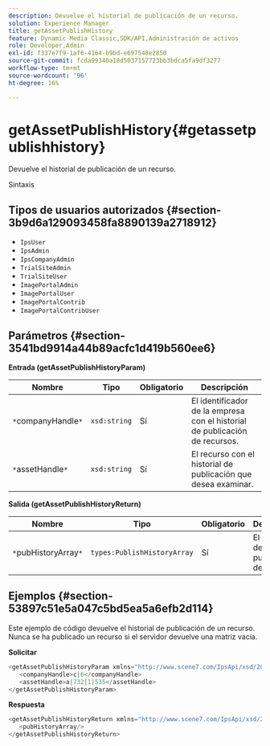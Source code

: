 ```yaml
---
description: Devuelve el historial de publicación de un recurso.
solution: Experience Manager
title: getAssetPublishHistory
feature: Dynamic Media Classic,SDK/API,Administración de activos
role: Developer,Admin
exl-id: f337e7f9-1af6-4164-b9bd-e697548e2850
source-git-commit: fcda99340a18d5037157723bb3bdca5fa9df3277
workflow-type: tm+mt
source-wordcount: '96'
ht-degree: 16%

---
```


# getAssetPublishHistory{#getassetpublishhistory}

Devuelve el historial de publicación de un recurso.

Sintaxis

## Tipos de usuarios autorizados {#section-3b9d6a129093458fa8890139a2718912}

* `IpsUser`
* `IpsAdmin`
* `IpsCompanyAdmin`
* `TrialSiteAdmin`
* `TrialSiteUser`
* `ImagePortalAdmin`
* `ImagePortalUser`
* `ImagePortalContrib`
* `ImagePortalContribUser`

## Parámetros {#section-3541bd9914a44b89acfc1d419b560ee6}

**Entrada (getAssetPublishHistoryParam)**

| Nombre | Tipo | Obligatorio | Descripción |
|---|---|---|---|
| `*`companyHandle`*` | `xsd:string` | Sí | El identificador de la empresa con el historial de publicación de recursos. |
| `*`assetHandle`*` | `xsd:string` | Sí | El recurso con el historial de publicación que desea examinar. |

**Salida (getAssetPublishHistoryReturn)**

| Nombre | Tipo | Obligatorio | Descripción |
|---|---|---|---|
| `*`pubHistoryArray`*` | `types:PublishHistoryArray` | Sí | El historial de publicación del recurso. |

## Ejemplos {#section-53897c51e5a047c5bd5ea5a6efb2d114}

Este ejemplo de código devuelve el historial de publicación de un recurso. Nunca se ha publicado un recurso si el servidor devuelve una matriz vacía.

**Solicitar**

```java
<getAssetPublishHistoryParam xmlns="http://www.scene7.com/IpsApi/xsd/2008-01-15">
   <companyHandle>c|6</companyHandle>
   <assetHandle>a|732|1|535</assetHandle>
</getAssetPublishHistoryParam>
```

**Respuesta**

```java
<getAssetPublishHistoryReturn xmlns="http://www.scene7.com/IpsApi/xsd/2008-01-15">
   <pubHistoryArray/>
</getAssetPublishHistoryReturn>
```

